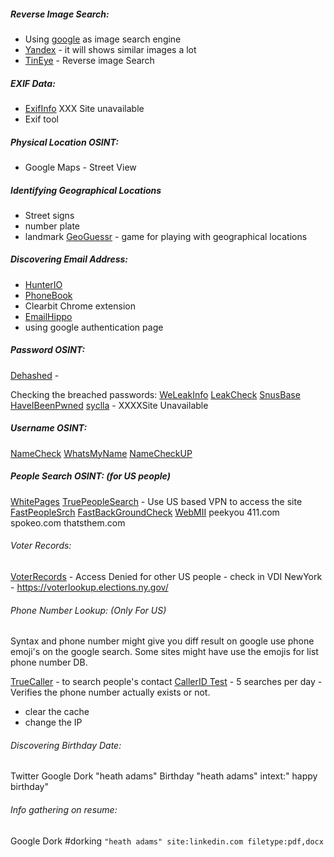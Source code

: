 ##### Reverse Image Search:
* Using [google](https://google.com) as image search engine
* [Yandex](https://yandex.com) - it will shows similar images a lot
* [TinEye](https://tineye.com) - Reverse image Search

##### EXIF Data:
* [ExifInfo](https://exif.regex.info) XXX Site unavailable
* Exif tool

##### Physical Location OSINT:
* Google Maps - Street View

##### Identifying Geographical Locations
* Street signs
* number plate
* landmark
[GeoGuessr](https://geoguessr.com) - game for playing with geographical locations

##### Discovering Email Address:
* [HunterIO](https://hunter.io)
* [PhoneBook](https://phonebook.cz)
* Clearbit Chrome extension
* [EmailHippo](https://tools.verifyemailaddress.io)
* using google authentication page

##### Password OSINT:
[Dehashed](https://dehashed.com) - 

Checking the breached passwords:
[WeLeakInfo](https://weleakinfo.io)
[LeakCheck](https://leakcheck.io)
[SnusBase](https://snusbase.com)
[HaveIBeenPwned](https://haveibeenpwned.com)
[syclla](https://scylla.sh) - XXXXSite Unavailable

##### Username OSINT:

[NameCheck](https://namechk.com)
[WhatsMyName](https://whatsmyname.app)
[NameCheckUP](https://namecheckup.com)

##### People Search OSINT: (for US people)
[WhitePages](https://whitepages.com)
[TruePeopleSearch](https://truepeoplesearch.com) - Use US based VPN to access the site
[FastPeopleSrch](https://fastpeoplesearch.com)
[FastBackGroundCheck](https://fastbackgroundcheck.com)
[WebMII](https://webmii.com)
peekyou
411.com
spokeo.com
thatsthem.com

###### Voter Records:
[VoterRecords](https://voterrecords.com) - Access Denied for other US people - check in VDI
NewYork - https://voterlookup.elections.ny.gov/

###### Phone Number Lookup: (Only For US)
Syntax and phone number might give you diff result on google
use phone emoji's on the google search. Some sites might have use the emojis for list phone number DB.

[TrueCaller](https://truecaller.com) - to search people's contact
[CallerID Test](https://calleridtest.com) - 5 searches per day - Verifies the phone number actually exists or not.
* clear the cache 
* change the IP

###### Discovering Birthday Date:
Twitter
Google Dork
"heath adams" Birthday
"heath adams" intext:" happy birthday"

###### Info gathering on resume:
Google Dork #dorking 
	`"heath adams" site:linkedin.com filetype:pdf,docx`


